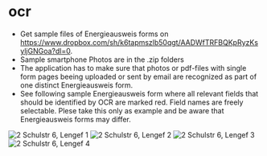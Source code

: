 # ocr
- Get sample files of Energieausweis forms on https://www.dropbox.com/sh/k6tapmszlb50qgt/AADWfTRFBQKpRyzKsyljGNGoa?dl=0.
- Sample smartphone Photos are in the .zip folders 
- The application has to make sure that photos or pdf-files with single form pages beeing uploaded or sent by email are recognized as part of one distinct Energieausweis form.
- See following sample Energieausweis form where all relevant fields that should be identified by OCR are marked red. Field names are freely selectable. Plese take this only as example and be aware that Energieausweis forms may differ. 

![2 Schulstr  6, Lengef 1](https://github.com/xbln/ocr/assets/27554937/dc481443-fc2e-4465-957f-a56076efea12)
![2 Schulstr  6, Lengef 2](https://github.com/xbln/ocr/assets/27554937/a46c89ef-60e9-4866-bffe-48693a7138ce)
![2 Schulstr  6, Lengef 3](https://github.com/xbln/ocr/assets/27554937/6687639e-4dc9-4e78-b099-aa9c2f61e71f)
![2 Schulstr  6, Lengef 4](https://github.com/xbln/ocr/assets/27554937/bba8479a-9b0d-4af8-8b98-973f351863f8)
